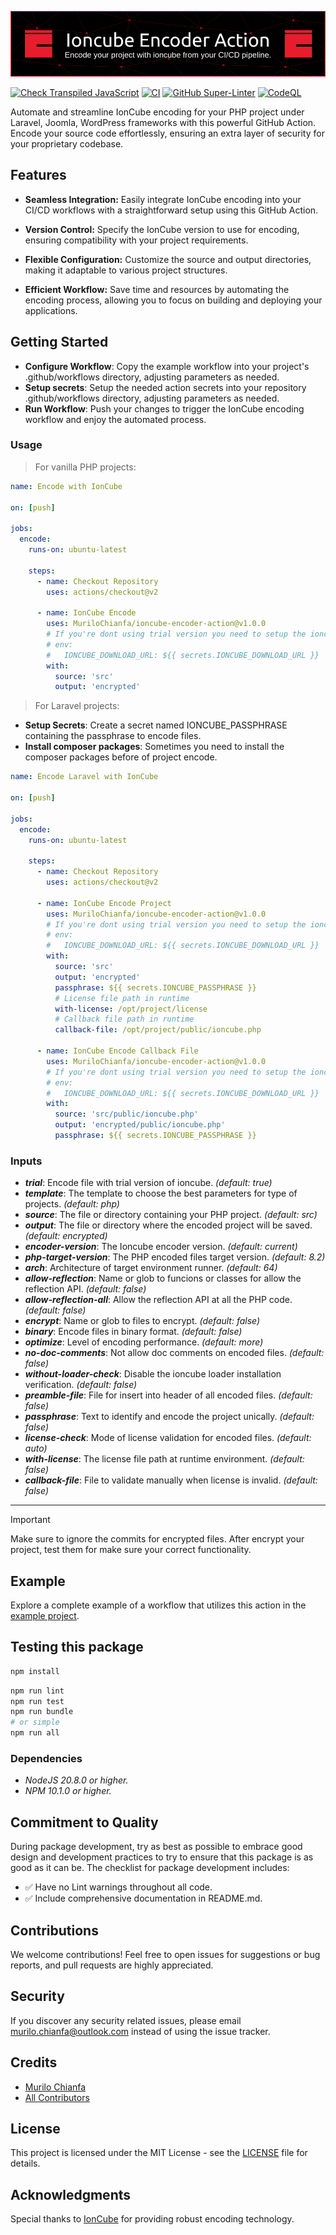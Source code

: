 ![Banner](banner.png)

[![Check Transpiled JavaScript](https://github.com/MuriloChianfa/ioncube-encoder-action/actions/workflows/check-dist.yml/badge.svg)](https://github.com/MuriloChianfa/ioncube-encoder-action/actions/workflows/check-dist.yml)
[![CI](https://github.com/MuriloChianfa/ioncube-encoder-action/actions/workflows/ci.yml/badge.svg)](https://github.com/MuriloChianfa/ioncube-encoder-action/actions/workflows/ci.yml)
[![GitHub Super-Linter](https://github.com/MuriloChianfa/ioncube-encoder-action/actions/workflows/linter.yml/badge.svg)](https://github.com/MuriloChianfa/ioncube-encoder-action/actions/workflows/linter.yml)
[![CodeQL](https://github.com/MuriloChianfa/ioncube-encoder-action/actions/workflows/codeql-analysis.yml/badge.svg)](https://github.com/MuriloChianfa/ioncube-encoder-action/actions/workflows/codeql-analysis.yml)

Automate and streamline IonCube encoding for your PHP project under Laravel,
Joomla, WordPress frameworks with this powerful GitHub Action. Encode your
source code effortlessly, ensuring an extra layer of security for your
proprietary codebase.

## Features

- **Seamless Integration:** Easily integrate IonCube encoding into your CI/CD
  workflows with a straightforward setup using this GitHub Action.

- **Version Control:** Specify the IonCube version to use for encoding, ensuring
  compatibility with your project requirements.

- **Flexible Configuration:** Customize the source and output directories,
  making it adaptable to various project structures.

- **Efficient Workflow:** Save time and resources by automating the encoding
  process, allowing you to focus on building and deploying your applications.

## Getting Started

- **Configure Workflow**: Copy the example workflow into your project's
  .github/workflows directory, adjusting parameters as needed.
- **Setup secrets**: Setup the needed action secrets into your repository
  .github/workflows directory, adjusting parameters as needed.
- **Run Workflow**: Push your changes to trigger the IonCube encoding workflow
  and enjoy the automated process.

### Usage

> For vanilla PHP projects:

```yaml
name: Encode with IonCube

on: [push]

jobs:
  encode:
    runs-on: ubuntu-latest

    steps:
      - name: Checkout Repository
        uses: actions/checkout@v2

      - name: IonCube Encode
        uses: MuriloChianfa/ioncube-encoder-action@v1.0.0
        # If you're dont using trial version you need to setup the ioncube download url
        # env:
        #   IONCUBE_DOWNLOAD_URL: ${{ secrets.IONCUBE_DOWNLOAD_URL }}
        with:
          source: 'src'
          output: 'encrypted'
```

> For Laravel projects:

- **Setup Secrets**: Create a secret named IONCUBE_PASSPHRASE containing the
  passphrase to encode files.
- **Install composer packages**: Sometimes you need to install the composer
  packages before of project encode.

```yaml
name: Encode Laravel with IonCube

on: [push]

jobs:
  encode:
    runs-on: ubuntu-latest

    steps:
      - name: Checkout Repository
        uses: actions/checkout@v2

      - name: IonCube Encode Project
        uses: MuriloChianfa/ioncube-encoder-action@v1.0.0
        # If you're dont using trial version you need to setup the ioncube download url
        # env:
        #   IONCUBE_DOWNLOAD_URL: ${{ secrets.IONCUBE_DOWNLOAD_URL }}
        with:
          source: 'src'
          output: 'encrypted'
          passphrase: ${{ secrets.IONCUBE_PASSPHRASE }}
          # License file path in runtime
          with-license: /opt/project/license
          # Callback file path in runtime
          callback-file: /opt/project/public/ioncube.php

      - name: IonCube Encode Callback File
        uses: MuriloChianfa/ioncube-encoder-action@v1.0.0
        # If you're dont using trial version you need to setup the ioncube download url
        # env:
        #   IONCUBE_DOWNLOAD_URL: ${{ secrets.IONCUBE_DOWNLOAD_URL }}
        with:
          source: 'src/public/ioncube.php'
          output: 'encrypted/public/ioncube.php'
          passphrase: ${{ secrets.IONCUBE_PASSPHRASE }}
```

### Inputs

- **_trial_**: Encode file with trial version of ioncube. _(default: true)_
- **_template_**: The template to choose the best parameters for type of
  projects. _(default: php)_
- **_source_**: The file or directory containing your PHP project. _(default:
  src)_
- **_output_**: The file or directory where the encoded project will be saved.
  _(default: encrypted)_
- **_encoder-version_**: The Ioncube encoder version. _(default: current)_
- **_php-target-version_**: The PHP encoded files target version. _(default:
  8.2)_
- **_arch_**: Architecture of target environment runner. _(default: 64)_
- **_allow-reflection_**: Name or glob to funcions or classes for allow the
  reflection API. _(default: false)_
- **_allow-reflection-all_**: Allow the reflection API at all the PHP code.
  _(default: false)_
- **_encrypt_**: Name or glob to files to encrypt. _(default: false)_
- **_binary_**: Encode files in binary format. _(default: false)_
- **_optimize_**: Level of encoding performance. _(default: more)_
- **_no-doc-comments_**: Not allow doc comments on encoded files. _(default:
  false)_
- **_without-loader-check_**: Disable the ioncube loader installation
  verification. _(default: false)_
- **_preamble-file_**: File for insert into header of all encoded files.
  _(default: false)_
- **_passphrase_**: Text to identify and encode the project unically. _(default:
  false)_
- **_license-check_**: Mode of license validation for encoded files. _(default:
  auto)_
- **_with-license_**: The license file path at runtime environment. _(default:
  false)_
- **_callback-file_**: File to validate manually when license is invalid.
  _(default: false)_

<hr>

> [!IMPORTANT]
>
> Make sure to ignore the commits for encrypted files. After encrypt your
> project, test them for make sure your correct functionality.

## Example

Explore a complete example of a workflow that utilizes this action in the
<a href="https://github.com/MuriloChianfa/ioncube-encoder-action">example
project</a>.

## Testing this package

```bash
npm install
```

```bash
npm run lint
npm run test
npm run bundle
# or simple
npm run all
```

### Dependencies

- _NodeJS 20.8.0 or higher._
- _NPM 10.1.0 or higher._

## Commitment to Quality

During package development, try as best as possible to embrace good design and
development practices to try to ensure that this package is as good as it can
be. The checklist for package development includes:

- ✅ Have no Lint warnings throughout all code.
- ✅ Include comprehensive documentation in README.md.

## Contributions

We welcome contributions! Feel free to open issues for suggestions or bug
reports, and pull requests are highly appreciated.

## Security

If you discover any security related issues, please email
murilo.chianfa@outlook.com instead of using the issue tracker.

## Credits

- [Murilo Chianfa](https://github.com/MuriloChianfa)
- [All Contributors](../../contributors)

## License

This project is licensed under the MIT License - see the [LICENSE](LICENSE.md)
file for details.

## Acknowledgments

Special thanks to <a href="https://www.ioncube.com/">IonCube</a> for providing
robust encoding technology.
